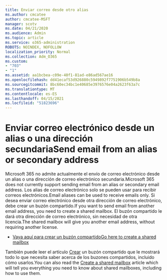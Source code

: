 ```yaml
---
title: Enviar correo desde otro alias
ms.author: cmcatee
author: cmcatee-MSFT
manager: scotv
ms.date: 04/21/2020
ms.audience: Admin
ms.topic: article
ms.service: o365-administration
ROBOTS: NOINDEX, NOFOLLOW
localization_priority: Normal
ms.collection: Adm_O365
ms.custom:
- "703"
- "1"
ms.assetid: aa1bcbea-c09e-40f1-81ad-e86ad567ae16
ms.openlocfilehash: dd41ecaf53d926880c5949892f7751906b549b8a
ms.sourcegitcommit: 8bc60ec34bc1e40685e3976576e04a2623f63a7c
ms.translationtype: MT
ms.contentlocale: es-ES
ms.lasthandoff: 04/15/2021
ms.locfileid: "51823696"
---
```

# <a name="send-email-from-an-alias-or-secondary-address"></a><span data-ttu-id="e3910-102">Enviar correo electrónico desde un alias o una dirección secundaria</span><span class="sxs-lookup"><span data-stu-id="e3910-102">Send email from an alias or secondary address</span></span>

<span data-ttu-id="e3910-103">Microsoft 365 no admite actualmente el envío de correo electrónico desde un alias o una dirección de correo electrónico secundaria.</span><span class="sxs-lookup"><span data-stu-id="e3910-103">Microsoft 365 does not currently support sending email from an alias or secondary email address.</span></span> <span data-ttu-id="e3910-104">Los alias de correo electrónico solo se pueden usar para recibir correos electrónicos.</span><span class="sxs-lookup"><span data-stu-id="e3910-104">Email aliases can be used to receive emails only.</span></span> <span data-ttu-id="e3910-105">Si desea enviar correo electrónico desde otra dirección de correo electrónico, debe crear un buzón compartido.</span><span class="sxs-lookup"><span data-stu-id="e3910-105">If you want to send email from another email address, you need to create a shared mailbox.</span></span> <span data-ttu-id="e3910-106">El buzón compartido le dará otra dirección de correo electrónico, sin necesidad de otra licencia.</span><span class="sxs-lookup"><span data-stu-id="e3910-106">The shared mailbox will give you another email address, without requiring another license.</span></span>
  
- [<span data-ttu-id="e3910-107">Vaya aquí para crear un buzón compartido</span><span class="sxs-lookup"><span data-stu-id="e3910-107">Go here to create a shared mailbox</span></span>](https://portal.office.com/AdminPortal/Home#/AssistedGuide/addemailoptions)

<span data-ttu-id="e3910-108">También puede leer el artículo [Crear](https://docs.microsoft.com/microsoft-365/admin/email/create-a-shared-mailbox) un buzón compartido que le mostrará todo lo que necesita saber acerca de los buzones compartidos, incluido cómo usarlos.</span><span class="sxs-lookup"><span data-stu-id="e3910-108">You can also read the [Create a shared mailbox](https://docs.microsoft.com/microsoft-365/admin/email/create-a-shared-mailbox) article which will tell you everything you need to know about shared mailboxes, including how to use them.</span></span>